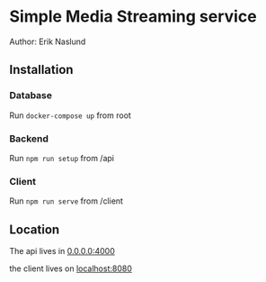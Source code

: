 # Simple Media Streaming service
Author: Erik Naslund

## Installation

### Database
Run `docker-compose up` from root
### Backend
Run `npm run setup` from /api
### Client
Run `npm run serve` from /client


## Location

The api lives in [0.0.0.0:4000](http://0.0.0.0:4000)

the client lives on  [localhost:8080](http://localhost:8080)
